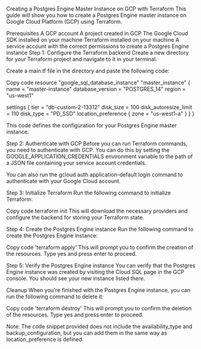 Creating a Postgres Engine Master Instance on GCP with Terraform
This guide will show you how to create a Postgres Engine master instance on Google Cloud Platform (GCP) using Terraform.

Prerequisites
A GCP account
A project created in GCP
The Google Cloud SDK installed on your machine
Terraform installed on your machine
A service account with the correct permissions to create a Postgres Engine instance
Step 1: Configure the Terraform backend
Create a new directory for your Terraform project and navigate to it in your terminal.

Create a main.tf file in the directory and paste the following code:

Copy code
resource "google_sql_database_instance" "master_instance" {
  name             = "master-instance"
  database_version = "POSTGRES_14"
  region           = "us-west1"

  settings {
    tier                 = "db-custom-2-13312"
    disk_size    = 100
    disk_autoresize_limit  = 110
    disk_type = "PD_SSD" 
    location_preference {
      zone = "us-west1-a"
    }
  }
}

This code defines the configuration for your Postgres Engine master instance.

Step 2: Authenticate with GCP
Before you can run Terraform commands, you need to authenticate with GCP. You can do this by setting the GOOGLE_APPLICATION_CREDENTIALS environment variable to the path of a JSON file containing your service account credentials.

You can also run the gcloud auth application-default login command to authenticate with your Google Cloud account.

Step 3: Initialize Terraform
Run the following command to initialize Terraform:

Copy code
terraform init
This will download the necessary providers and configure the backend for storing your Terraform state.

Step 4: Create the Postgres Engine instance
Run the following command to create the Postgres Engine instance:

Copy code
'terraform apply'
This will prompt you to confirm the creation of the resources. Type yes and press enter to proceed.

Step 5: Verify the Postgres Engine instance
You can verify that the Postgres Engine instance was created by visiting the Cloud SQL page in the GCP console. You should see your new instance listed there.

Cleanup
When you're finished with the Postgres Engine instance, you can run the following command to delete it:

Copy code
'terraform destroy'
This will prompt you to confirm the deletion of the resources. Type yes and press enter to proceed.

Note: The code snippet provided does not include the availability_type and backup_configuration, but you can add them in the same way as location_preference is defined.

